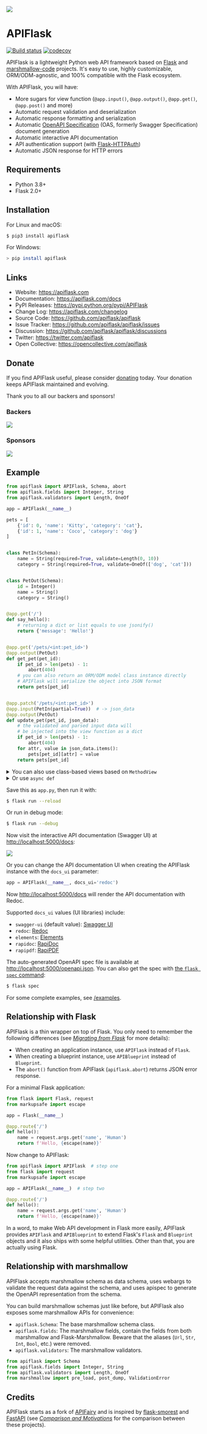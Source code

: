 
![](https://apiflask.com/_assets/apiflask-logo.png)

# APIFlask

[![Build status](https://github.com/apiflask/apiflask/actions/workflows/tests.yml/badge.svg)](https://github.com/apiflask/apiflask/actions) [![codecov](https://codecov.io/gh/apiflask/apiflask/branch/main/graph/badge.svg?token=2CFPCZ1DMY)](https://codecov.io/gh/apiflask/apiflask)

APIFlask is a lightweight Python web API framework based on [Flask](https://github.com/pallets/flask) and [marshmallow-code](https://github.com/marshmallow-code) projects. It's easy to use, highly customizable, ORM/ODM-agnostic, and 100% compatible with the Flask ecosystem.

With APIFlask, you will have:

- More sugars for view function (`@app.input()`, `@app.output()`, `@app.get()`, `@app.post()` and more)
- Automatic request validation and deserialization
- Automatic response formatting and serialization
- Automatic [OpenAPI Specification](https://github.com/OAI/OpenAPI-Specification) (OAS, formerly Swagger Specification) document generation
- Automatic interactive API documentation
- API authentication support (with [Flask-HTTPAuth](https://github.com/miguelgrinberg/flask-httpauth))
- Automatic JSON response for HTTP errors


## Requirements

- Python 3.8+
- Flask 2.0+


## Installation

For Linux and macOS:

```bash
$ pip3 install apiflask
```

For Windows:

```bash
> pip install apiflask
```


## Links

- Website: <https://apiflask.com>
- Documentation: <https://apiflask.com/docs>
- PyPI Releases: <https://pypi.python.org/pypi/APIFlask>
- Change Log: <https://apiflask.com/changelog>
- Source Code: <https://github.com/apiflask/apiflask>
- Issue Tracker: <https://github.com/apiflask/apiflask/issues>
- Discussion: <https://github.com/apiflask/apiflask/discussions>
- Twitter: <https://twitter.com/apiflask>
- Open Collective: <https://opencollective.com/apiflask>


## Donate

If you find APIFlask useful, please consider [donating](https://opencollective.com/apiflask) today. Your donation keeps APIFlask maintained and evolving.

Thank you to all our backers and sponsors!

### Backers

[![](https://opencollective.com/apiflask/backers.svg?width=890)](https://opencollective.com/apiflask)

### Sponsors

[![](https://opencollective.com/apiflask/sponsors.svg?width=890)](https://opencollective.com/apiflask)

## Example

```python
from apiflask import APIFlask, Schema, abort
from apiflask.fields import Integer, String
from apiflask.validators import Length, OneOf

app = APIFlask(__name__)

pets = [
    {'id': 0, 'name': 'Kitty', 'category': 'cat'},
    {'id': 1, 'name': 'Coco', 'category': 'dog'}
]


class PetIn(Schema):
    name = String(required=True, validate=Length(0, 10))
    category = String(required=True, validate=OneOf(['dog', 'cat']))


class PetOut(Schema):
    id = Integer()
    name = String()
    category = String()


@app.get('/')
def say_hello():
    # returning a dict or list equals to use jsonify()
    return {'message': 'Hello!'}


@app.get('/pets/<int:pet_id>')
@app.output(PetOut)
def get_pet(pet_id):
    if pet_id > len(pets) - 1:
        abort(404)
    # you can also return an ORM/ODM model class instance directly
    # APIFlask will serialize the object into JSON format
    return pets[pet_id]


@app.patch('/pets/<int:pet_id>')
@app.input(PetIn(partial=True))  # -> json_data
@app.output(PetOut)
def update_pet(pet_id, json_data):
    # the validated and parsed input data will
    # be injected into the view function as a dict
    if pet_id > len(pets) - 1:
        abort(404)
    for attr, value in json_data.items():
        pets[pet_id][attr] = value
    return pets[pet_id]
```

<details>
<summary>You can also use class-based views based on <code>MethodView</code></summary>

```python
from apiflask import APIFlask, Schema, abort
from apiflask.fields import Integer, String
from apiflask.validators import Length, OneOf
from flask.views import MethodView

app = APIFlask(__name__)

pets = [
    {'id': 0, 'name': 'Kitty', 'category': 'cat'},
    {'id': 1, 'name': 'Coco', 'category': 'dog'}
]


class PetIn(Schema):
    name = String(required=True, validate=Length(0, 10))
    category = String(required=True, validate=OneOf(['dog', 'cat']))


class PetOut(Schema):
    id = Integer()
    name = String()
    category = String()


class Hello(MethodView):

    # use HTTP method name as class method name
    def get(self):
        return {'message': 'Hello!'}


class Pet(MethodView):

    @app.output(PetOut)
    def get(self, pet_id):
        """Get a pet"""
        if pet_id > len(pets) - 1:
            abort(404)
        return pets[pet_id]

    @app.input(PetIn(partial=True))
    @app.output(PetOut)
    def patch(self, pet_id, json_data):
        """Update a pet"""
        if pet_id > len(pets) - 1:
            abort(404)
        for attr, value in json_data.items():
            pets[pet_id][attr] = value
        return pets[pet_id]


app.add_url_rule('/', view_func=Hello.as_view('hello'))
app.add_url_rule('/pets/<int:pet_id>', view_func=Pet.as_view('pet'))
```
</details>

<details>
<summary>Or use <code>async def</code></summary>

```bash
$ pip install -U "apiflask[async]"
```

```python
import asyncio

from apiflask import APIFlask

app = APIFlask(__name__)


@app.get('/')
async def say_hello():
    await asyncio.sleep(1)
    return {'message': 'Hello!'}
```

See <em><a href="https://flask.palletsprojects.com/async-await">Using async and await</a></em> for the details of the async support in Flask 2.0.

</details>

Save this as `app.py`, then run it with:

```bash
$ flask run --reload
```

Or run in debug mode:

```bash
$ flask run --debug
```

Now visit the interactive API documentation (Swagger UI) at <http://localhost:5000/docs>:

![](https://apiflask.com/_assets/swagger-ui.png)

Or you can change the API documentation UI when creating the APIFlask instance with the `docs_ui` parameter:

```py
app = APIFlask(__name__, docs_ui='redoc')
```

Now <http://localhost:5000/docs> will render the API documentation with Redoc.

Supported `docs_ui` values (UI libraries) include:

- `swagger-ui` (default value): [Swagger UI](https://github.com/swagger-api/swagger-ui)
- `redoc`: [Redoc](https://github.com/Redocly/redoc)
- `elements`: [Elements](https://github.com/stoplightio/elements)
- `rapidoc`: [RapiDoc](https://github.com/rapi-doc/RapiDoc)
- `rapipdf`: [RapiPDF](https://github.com/mrin9/RapiPdf)

The auto-generated OpenAPI spec file is available at <http://localhost:5000/openapi.json>. You can also get the spec with [the `flask spec` command](https://apiflask.com/openapi/#the-flask-spec-command):

```bash
$ flask spec
```

For some complete examples, see [/examples](https://github.com/apiflask/apiflask/tree/main/examples).


## Relationship with Flask

APIFlask is a thin wrapper on top of Flask. You only need to remember the following differences (see *[Migrating from Flask](https://apiflask.com/migrations/flask/)* for more details):

- When creating an application instance, use `APIFlask` instead of `Flask`.
- When creating a blueprint instance, use `APIBlueprint` instead of `Blueprint`.
- The `abort()` function from APIFlask (`apiflask.abort`) returns JSON error response.

For a minimal Flask application:

```python
from flask import Flask, request
from markupsafe import escape

app = Flask(__name__)

@app.route('/')
def hello():
    name = request.args.get('name', 'Human')
    return f'Hello, {escape(name)}'
```

Now change to APIFlask:

```python
from apiflask import APIFlask  # step one
from flask import request
from markupsafe import escape

app = APIFlask(__name__)  # step two

@app.route('/')
def hello():
    name = request.args.get('name', 'Human')
    return f'Hello, {escape(name)}'
```

In a word, to make Web API development in Flask more easily, APIFlask provides `APIFlask` and `APIBlueprint` to extend Flask's `Flask` and `Blueprint` objects and it also ships with some helpful utilities. Other than that, you are actually using Flask.


## Relationship with marshmallow

APIFlask accepts marshmallow schema as data schema, uses webargs to validate the request data against the schema, and uses apispec to generate the OpenAPI representation from the schema.

You can build marshmallow schemas just like before, but APIFlask also exposes some marshmallow APIs for convenience:

- `apiflask.Schema`: The base marshmallow schema class.
- `apiflask.fields`: The marshmallow fields, contain the fields from both marshmallow and Flask-Marshmallow. Beware that the aliases (`Url`, `Str`, `Int`, `Bool`, etc.) were removed.
- `apiflask.validators`: The marshmallow validators.

```python
from apiflask import Schema
from apiflask.fields import Integer, String
from apiflask.validators import Length, OneOf
from marshmallow import pre_load, post_dump, ValidationError
```

## Credits

APIFlask starts as a fork of [APIFairy](https://github.com/miguelgrinberg/APIFairy) and is inspired by [flask-smorest](https://github.com/marshmallow-code/flask-smorest) and [FastAPI](https://github.com/tiangolo/fastapi) (see *[Comparison and Motivations](https://apiflask.com/comparison)* for the comparison between these projects).
